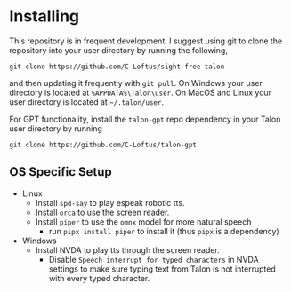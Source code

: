 # Installing

This repository is in frequent development. I suggest using git to clone the repository into your user directory by running the following,

```
git clone https://github.com/C-Loftus/sight-free-talon
```

and then updating it frequently with `git pull`. On Windows your user directory is located at `%APPDATA%\Talon\user`. On MacOS and Linux your user directory is located at `~/.talon/user`.

For GPT functionality, install the `talon-gpt` repo dependency in your Talon user directory by running

```
git clone https://github.com/C-Loftus/talon-gpt
```

## OS Specific Setup

- Linux
  - Install `spd-say` to play espeak robotic tts.
  - Install `orca` to use the screen reader.
  - Install `piper` to use the `omnx` model for more natural speech
    - run `pipx install piper` to install it (thus `pipx` is a dependency)
- Windows
  - Install NVDA to play tts through the screen reader.
    - Disable `Speech interrupt for typed characters` in NVDA settings to make sure typing text from Talon is not interrupted with every typed character.
